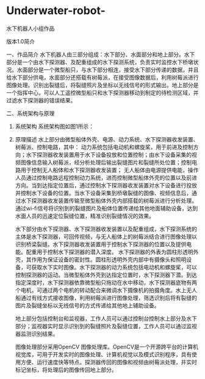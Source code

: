 # Underwater-robot-
水下机器人小组作品

版本1.0简介

一、作品简介
    水下机器人由三部分组成：水下部分、水面部分和地上部分。水下部分是一个由水下探测器、及配重组成的水下探测系统，负责实时监控水下桥墩状况。水面部分是一个微型船只，与水下部分相连，接受水下部分传递的数据，并且给水下部分供电，水面部分还搭载有树莓派，在接受图像数据后，利用树莓派进行图像处理。识别出裂缝后，将裂缝照片及坐标以无线信号的形式输出。地上部分是一个指挥中心，可以人工遥控微型船只和水下探测器移动到制定的待检测区域，并过滤水下探测器的错误结果。


二、系统架构与原理
1. 系统架构
    系统架构图如图1所示：

2. 原理描述
    水上部分由微型船体外壳、电源、动力系统、水下探测器收发装置、树莓派、控制电路，其中：
动力系统包括电动机和螺旋桨，用于前进及控制方向；水下探测器收发装置用于水下设备投放和位置控制；由水下设备采集的视频图像信息输入树莓派，经分析处理后输出裂缝图片和裂缝所处位置；控制电路用于控制无人船体和水下探测器收发装置；
无人船体由电源提供电能，操作人员通过控制电路远程控制动力系统，进而控制微型船体外壳的位置以及前进方向。当到达指定位置后，通过控制水下探测器收发装置对水下设备进行投放并控制水下设备的位置。当水下设备采集到桥墩裂缝的图像、视频信息后，通过水下探测器收发装置传输至微型船体外壳内部搭载的树莓派进行分析处理。通过wi-fi信号将识别到的裂缝图片及船体位置传递给其他地面辅助设备，达到水面人员的迅速定位裂缝位置，精准识别裂缝情况的效果。


    水下部分由水下探测器、水下探测器收发装置以及配重组成，水下探测系统的主体是水下探测器，可回传视频，与无人船体上的树莓派结合进行图像处理以识别桥梁裂缝。水下探测器收发装置用于控制水下探测器的位置以及提供电能。配重用于控制水下探测器的潜入深度。
水下探测器的外表为圆柱形透明外壳，其作用为保证设备的密封性。圆柱形透明外壳内部中有摄像头和照明设备，可获取水下实时图像。水下探测器的动力系统包括电动机和螺旋桨，可以控制探测器的运动。当微型船体外壳到达指定位置时，水下探测器下潜。到达指定深度时，水下探测器依靠微型船只拖动在水中移动，水下探测器底物有两个电机，可通过两个电机的转动配合来微调水下摄像机的拍摄角度。水上无人船通过有线方式接收图像，利用树莓派进行图像处理，筛选识别后将有裂缝的图片及裂缝坐标以无线信号的方式传递给其他地上辅助设备。


    地上部分包括控制台和监视器，工作人员可以通过控制台控制水上部分及水下部分；监视器实时显示识别到的裂缝照片及裂缝位置，工作人员可以通过监视器监测识别结果。

    图像处理部分采用OpenCV 图像处理库。OpenCV是一个开源跨平台的计算机视觉库，可用于开发实时的图像处理、计算机视觉以及模式识别程序，具有使用方便、运行速度快等特点。探测器传回的图像和视频由树莓派处理，并实时标记坐标，将处理后的图像传回地上部分。
